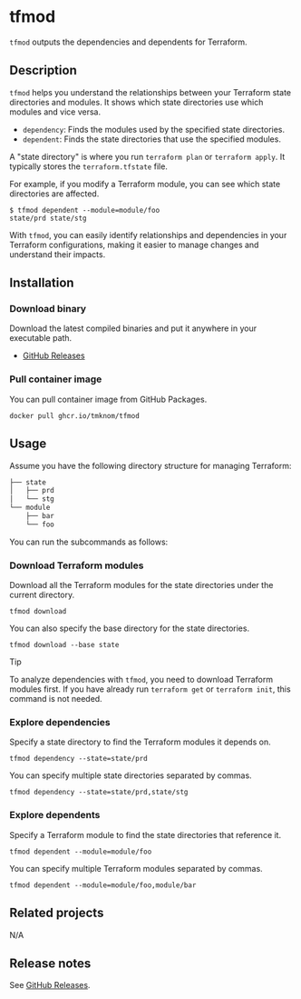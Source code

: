 # tfmod

`tfmod` outputs the dependencies and dependents for Terraform.

## Description

`tfmod` helps you understand the relationships between your Terraform state directories and modules.
It shows which state directories use which modules and vice versa.

- `dependency`: Finds the modules used by the specified state directories.
- `dependent`: Finds the state directories that use the specified modules.

A "state directory" is where you run `terraform plan` or `terraform apply`.
It typically stores the `terraform.tfstate` file.

For example, if you modify a Terraform module, you can see which state directories are affected.

```shell
$ tfmod dependent --module=module/foo
state/prd state/stg
```

With `tfmod`, you can easily identify relationships and dependencies in your Terraform configurations,
making it easier to manage changes and understand their impacts.

## Installation

### Download binary

Download the latest compiled binaries and put it anywhere in your executable path.

- [GitHub Releases][releases]

### Pull container image

You can pull container image from GitHub Packages.

```shell
docker pull ghcr.io/tmknom/tfmod
```

## Usage

Assume you have the following directory structure for managing Terraform:

```md
├── state
│   ├── prd
│   └── stg
└── module
    ├── bar
    └── foo
```

You can run the subcommands as follows:

### Download Terraform modules

Download all the Terraform modules for the state directories under the current directory.

```shell
tfmod download
```

You can also specify the base directory for the state directories.

```shell
tfmod download --base state
```

> [!TIP]
>
> To analyze dependencies with `tfmod`, you need to download Terraform modules first.
> If you have already run `terraform get` or `terraform init`, this command is not needed.

### Explore dependencies

Specify a state directory to find the Terraform modules it depends on.

```shell
tfmod dependency --state=state/prd
```

You can specify multiple state directories separated by commas.

```shell
tfmod dependency --state=state/prd,state/stg
```

### Explore dependents

Specify a Terraform module to find the state directories that reference it.

```shell
tfmod dependent --module=module/foo
```

You can specify multiple Terraform modules separated by commas.

```shell
tfmod dependent --module=module/foo,module/bar
```

## Related projects

N/A

## Release notes

See [GitHub Releases][releases].

[releases]: https://github.com/tmknom/tfmod/releases/latest
